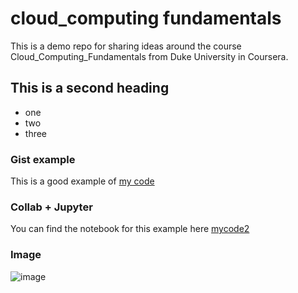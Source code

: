 # cloud_computing fundamentals
This is a demo repo for sharing ideas around the course Cloud_Computing_Fundamentals from Duke University in Coursera.


## This is a second heading

* one
* two
* three

### Gist example 

This is a good example of [my code](https://gist.github.com/dfcantor/d94b48cf8759c8335a266ed2199f0cd3)

### Collab + Jupyter

You can find the notebook for this example here [mycode2](CloudSpec_CCF_W2_technical_docs.ipynb)

### Image
![image](https://user-images.githubusercontent.com/88911560/216122711-6dfc69a7-93d0-4540-bc0a-09c7e89065c7.png)
